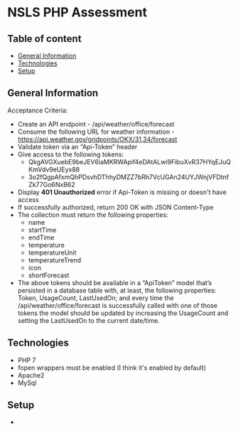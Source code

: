 # NSLS PHP Assessment
## Table of content
* [General Information](#general-info)
* [Technologies](#technologies)
* [Setup](#setup)

## General Information
Acceptance Criteria:
* Create an API endpoint - /api/weather/office/forecast
* Consume the following URL for weather information - https://api.weather.gov/gridpoints/OKX/31,34/forecast
* Validate token via an “Api-Token” header
* Give access to the following tokens: 
    * QkgAVGXuebE9beJEV6iaMKRWApif4eDAtALwi9FibuXvR37HYqEJuQKmVdv9eUEyx88
    * 3o2fQgpAfxmQhPDsvhDThhyDMZZ7bRh7VcUGAn24UYJWnjVFDtnfZk77Go6NxB62
* Display **401 Unauthorized** error if Api-Token is missing or doesn't have access
* If successfully authorized, return 200 OK with JSON Content-Type
* The collection must return the following properties:
    * name
    * startTime
    * endTime
    * temperature
    * temperatureUnit
    * temperatureTrend
    * icon
    * shortForecast
* The above tokens should be available in a “ApiToken” model that’s persisted in a database table with, at least, the following properties: Token, UsageCount, LastUsedOn; and every time the /api/weather/office/forecast is successfully called with one of those tokens the model should be updated by increasing the UsageCount and setting the LastUsedOn to the current date/time.

## Technologies
* PHP 7
* fopen wrappers must be enabled (I think it's enabled by default)
* Apache2
* MySql

## Setup
* 